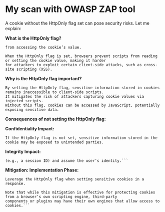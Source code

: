 # My scan with OWASP ZAP tool

A cookie without the HttpOnly flag set can pose security risks. Let me explain:

**What is the HttpOnly flag?**
```The HttpOnly flag is an attribute set on a cookie that prevents client-side JavaScript
from accessing the cookie’s value.

When the HttpOnly flag is set, browsers prevent scripts from reading or setting the cookie value, making it harder
for attackers to exploit certain client-side attacks, such as cross-site scripting (XSS).
```

**Why is the HttpOnly flag important?**

```
By setting the HttpOnly flag, sensitive information stored in cookies remains inaccessible to client-side scripts.
It mitigates the risk of attackers capturing cookie values via injected scripts.
Without this flag, cookies can be accessed by JavaScript, potentially exposing sensitive data.

```
**Consequences of not setting the HttpOnly flag:**

**Confidentiality Impact:** 

```
If the HttpOnly flag is not set, sensitive information stored in the cookie may be exposed to unintended parties.
```

**Integrity Impact:** 

```For authentication cookies, not setting the HttpOnly flag could allow an adversary to steal authentication data 
(e.g., a session ID) and assume the user’s identity.```
```
**Mitigation:**
**Implementation Phase:**

```
Leverage the HttpOnly flag when setting sensitive cookies in a response.

Note that while this mitigation is effective for protecting cookies from a browser’s own scripting engine, third-party
components or plugins may have their own engines that allow access to cookies.```
```
